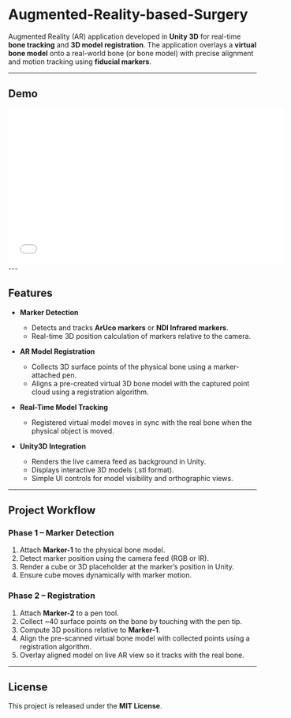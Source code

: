 # Augmented-Reality-based-Surgery

Augmented Reality (AR) application developed in **Unity 3D** for real-time **bone tracking** and **3D model registration**.
The application overlays a **virtual bone model** onto a real-world bone (or bone model) with precise alignment and motion tracking using **fiducial markers**.

---
## Demo
<iframe width="560" height="315" src="demo.mp4" frameborder="0" allowfullscreen></iframe>
---

## Features

* **Marker Detection**

  * Detects and tracks **ArUco markers** or **NDI Infrared markers**.
  * Real-time 3D position calculation of markers relative to the camera.

* **AR Model Registration**

  * Collects 3D surface points of the physical bone using a marker-attached pen.
  * Aligns a pre-created virtual 3D bone model with the captured point cloud using a registration algorithm.

* **Real-Time Model Tracking**

  * Registered virtual model moves in sync with the real bone when the physical object is moved.

* **Unity3D Integration**

  * Renders the live camera feed as background in Unity.
  * Displays interactive 3D models (.stl format).
  * Simple UI controls for model visibility and orthographic views.

---

## Project Workflow

### **Phase 1 – Marker Detection**

1. Attach **Marker-1** to the physical bone model.
2. Detect marker position using the camera feed (RGB or IR).
3. Render a cube or 3D placeholder at the marker’s position in Unity.
4. Ensure cube moves dynamically with marker motion.

### **Phase 2 – Registration**

1. Attach **Marker-2** to a pen tool.
2. Collect \~40 surface points on the bone by touching with the pen tip.
3. Compute 3D positions relative to **Marker-1**.
4. Align the pre-scanned virtual bone model with collected points using a registration algorithm.
5. Overlay aligned model on live AR view so it tracks with the real bone.

---

## License

This project is released under the **MIT License**.

